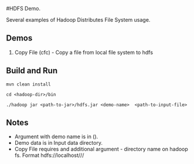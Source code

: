 #HDFS Demo.

Several examples of Hadoop Distributes File System usage.

## Demos

1. Copy File (cfc) - Copy a file from local file system to hdfs

## Build and Run
```
mvn clean install

cd <hadoop-dir>/bin

./hadoop jar <path-to-jar>/hdfs.jar <demo-name>  <path-to-input-file> 
```

## Notes

- Argument with demo name is in ().
- Demo data is in Input data directory.
- Copy File requires and additional argument - directory name on hadoop fs. Format hdfs://localhost/<user>/<path>/<file-name>
